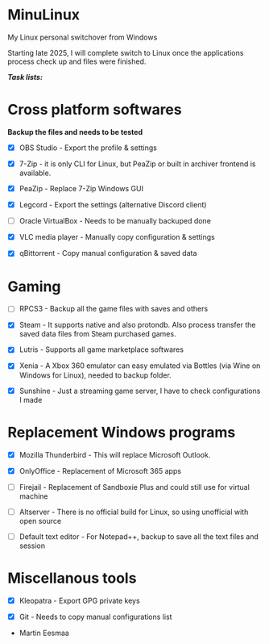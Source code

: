 # MinuLinux

My Linux personal switchover from Windows

Starting late 2025, I will complete switch to Linux once the applications process check up and files were finished.

***Task lists:***

# Cross platform softwares

**Backup the files and needs to be tested**

- [X] OBS Studio - Export the profile & settings

- [X] 7-Zip - it is only CLI for Linux, but PeaZip or built in archiver frontend is available.

- [X] PeaZip - Replace 7-Zip Windows GUI

- [X] Legcord - Export the settings (alternative Discord client)

- [ ] Oracle VirtualBox - Needs to be manually backuped done

- [X] VLC media player - Manually copy configuration & settings

- [X] qBittorrent - Copy manual configuration & saved data

# Gaming

- [ ] RPCS3 - Backup all the game files with saves and others

- [X] Steam - It supports native and also protondb. Also process transfer the saved data files from Steam purchased games.

- [X] Lutris - Supports all game marketplace softwares

- [X] Xenia - A Xbox 360 emulator can easy emulated via Bottles (via Wine on Windows for Linux), needed to backup folder.

- [X] Sunshine - Just a streaming game server, I have to check configurations I made

# Replacement Windows programs

- [X] Mozilla Thunderbird - This will replace Microsoft Outlook.

- [X] OnlyOffice - Replacement of Microsoft 365 apps

- [ ] Firejail - Replacement of Sandboxie Plus and could still use for virtual machine

- [ ] Altserver - There is no official build for Linux, so using unofficial with open source

- [ ] Default text editor - For Notepad++, backup to save all the text files and session

# Miscellanous tools

- [X] Kleopatra - Export GPG private keys

- [X] Git - Needs to copy manual configurations list

- Martin Eesmaa